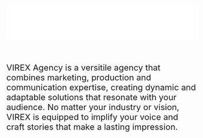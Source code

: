 # **![Once UI](public/trademark/type-dark.svg)<br><br>**

<span style="font-size: 22px;">VIREX Agency is a versitile agency that combines marketing, production and communication expertise, creating dynamic and adaptable solutions that resonate with your audience. No matter your industry or vision, VIREX is equipped to implify your voice and craft stories that make a lasting impression.</span>